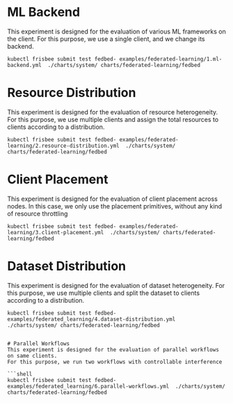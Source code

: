 # ML Backend
This experiment is designed for the evaluation of various ML frameworks on the client.
For this purpose, we use a single client, and we change its backend.

```shell
kubectl frisbee submit test fedbed- examples/federated-learning/1.ml-backend.yml  ./charts/system/ charts/federated-learning/fedbed
```

# Resource Distribution
This experiment is designed for the evaluation of resource heterogeneity.
For this purpose, we use multiple clients and assign the total resources to clients according to a  distribution.

```shell
kubectl frisbee submit test fedbed- examples/federated-learning/2.resource-distribution.yml  ./charts/system/ charts/federated-learning/fedbed
```

# Client Placement
This experiment is designed for the evaluation of client placement across nodes.
In this case, we only use the placement primitives, without any kind of resource throttling

```shell
kubectl frisbee submit test fedbed- examples/federated-learning/3.client-placement.yml  ./charts/system/ charts/federated-learning/fedbed
```

# Dataset Distribution
This experiment is designed for the evaluation of dataset heterogeneity.
For this purpose, we use multiple clients and split the dataset to clients according to a  distribution.

```shell
kubectl frisbee submit test fedbed- examples/federated_learning/4.dataset-distribution.yml  ./charts/system/ charts/federated-learning/fedbed


# Parallel Workflows
This experiment is designed for the evaluation of parallel workflows on same clients.
For this purpose, we run two workflows with controllable interference

```shell
kubectl frisbee submit test fedbed- examples/federated_learning/6.parallel-workflows.yml  ./charts/system/ charts/federated-learning/fedbed
